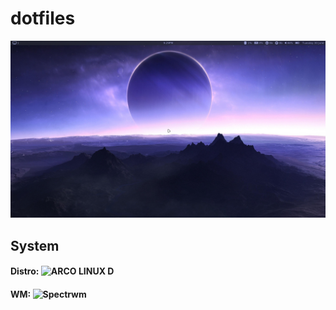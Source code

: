 # dotfiles
![](https://github.com/bugaro/dotfiles/blob/master/2020-06-30T21:29:34.516.jpeg)
## System
#### Distro: **![ARCO LINUX D](https://arcolinux.info/download-category/torrents-arcolinuxd/)**
#### WM: ![Spectrwm](https://github.com/conformal/spectrwm)
